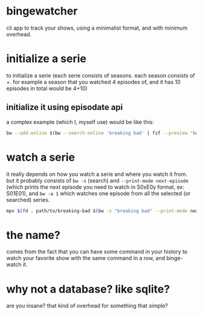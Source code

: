 # bingewatcher
cli app to track your shows, using a minimalist format, and with minimum overhead.

# initialize a serie
to initialize a serie (each serie consists of
seasons. each season consists of <watched>+<total>. for example a season that
you watched 4 episodes of, and it has 10 episodes in total would be 4+10)

## initialize it using episodate api
a complex example (which I, myself use) would be like this:

```bash
bw --add-online $(bw --search-online 'breaking bad' | fzf --preview "bw --detail-online {}")
```

# watch a serie
it really depends on how you watch a serie and where you watch it from. but it
probably consists of `bw -s` (search) and `--print-mode next-episode` (which
prints the next episode you need to watch in S0xE0y format, ex: S01E01), and
`bw -a 1` which watches one episode from all the selected (or searched) series.

```bash
mpv $(fd . path/to/breaking-bad $(bw -s "breaking bad" --print-mode next-episode)) && bw -s "breaking bad" -a 1
```

# the name?
comes from the fact that you can have some command in your history to watch your
favorite show with the same command in a row, and binge-watch it.

# why not a database? like sqlite?
are you insane? that kind of overhead for something that simple?
